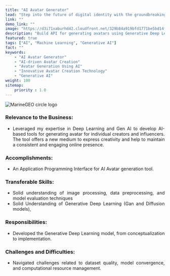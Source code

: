 ```yaml
---
title: "AI Avatar Generator"
lead: "Step into the future of digital identity with the groundbreaking \"AI Avatar Generator \"! This innovative technology allows you to create personalized, realistic avatars in just a few clicks. Whether for gaming, virtual meetings, or social media, AI-driven avatars offer a unique way to express yourself online. In this blog post, we explore how AI is revolutionizing avatar creation, empowering users to craft their digital selves with unparalleled ease and accuracy. Stay tuned as we dive into the technology behind AI avatars and the endless possibilities they bring!"
link: ""
demo_link: ""
image: "https://d3i71xaburhd42.cloudfront.net/329b84a919bfd1771be5bd14fa81e7b3f74cc961/64-Figure4.4-1.png"
description: "Build API for generating avatars using Generative Deep Learning techniques"
featured: true
tags: ["AI", "Machine Learning", "Generative AI"]
fact: ""
keywords:
    - "AI Avatar Generator"
    - "AI-driven Avatar Creation"
    - "Avatar Generation Using AI"
    - "Innovative Avatar Creation Technology"
    - "Generative AI"
weight: 100
sitemap: 
    priority : 1.0
---
```


<!-- <img src="https://ars.els-cdn.com/content/image/3-s2.0-B9780128243497000153-f08-34-9780128243497.jpg" alt="MarineGEO circle logo" style="height: 100%; width:100%;"/> -->

![MarineGEO circle logo](https://ars.els-cdn.com/content/image/3-s2.0-B9780128243497000153-f08-34-9780128243497.jpg "MarineGEO logo")

<div style="text-align:justify">

### **Relevance to the Business:**
- Leveraged my expertise in Deep Learning and Gen AI to develop AI-based tools for generating avatar for individual creators and influencers. The tool offers a new medium to express creativity and help to maintain a consistent and engaging online presence.

### **Accomplishments:**
- An Application Programming Interface for AI Avatar generation tool.

### **Transferable Skills:**
- Solid understanding of image processing, data preprocessing, and model evaluation techniques
- Solid Understanding of Generative Deep Learning (Gan and Diffusion models), 

### **Responsibilities:**
- Developed the Generative Deep Learning model, from conceptualization to implementation.

### **Challenges and Difficulties:**
- Navigated challenges related to dataset quality, model convergence, and computational resource management. 

</div>
